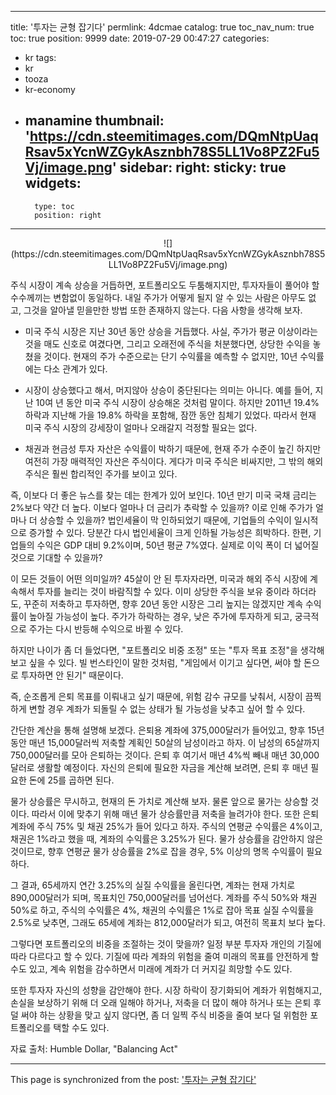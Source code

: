
---
title: '투자는 균형 잡기다'
permlink: 4dcmae
catalog: true
toc_nav_num: true
toc: true
position: 9999
date: 2019-07-29 00:47:27
categories:
- kr
tags:
- kr
- tooza
- kr-economy
- manamine
thumbnail: 'https://cdn.steemitimages.com/DQmNtpUaqRsav5xYcnWZGykAsznbh78S5LL1Vo8PZ2Fu5Vj/image.png'
sidebar:
    right:
        sticky: true
widgets:
    -
        type: toc
        position: right
---


<center>
![](https://cdn.steemitimages.com/DQmNtpUaqRsav5xYcnWZGykAsznbh78S5LL1Vo8PZ2Fu5Vj/image.png)
</center>

주식 시장이 계속 상승을 거듭하면, 포트폴리오도 두툼해지지만, 투자자들이 풀어야 할 수수께끼는 변함없이 동일하다. 내일 주가가 어떻게 될지 알 수 있는 사람은 아무도 없고, 그것을 알아낼 믿을만한 방법 또한 존재하지 않는다. 다음 사항을 생각해 보자.​

- 미국 주식 시장은 지난 30년 동안 상승을 거듭했다. 사실, 주가가 평균 이상이라는 것을 매도 신호로 여겼다면, 그리고 오래전에 주식을 처분했다면, 상당한 수익을 놓쳤을 것이다. 현재의 주가 수준으로는 단기 수익률을 예측할 수 없지만, 10년 수익률에는 다소 관계가 있다.​

- 시장이 상승했다고 해서, 머지않아 상승이 중단된다는 의미는 아니다. 예를 들어, 지난 10여 년 동안 미국 주식 시장이 상승해온 것처럼 말이다. 하지만 2011년 19.4% 하락과 지난해 가을 19.8% 하락을 포함해, 잠깐 동안 침체기 있었다. 따라서 현재 미국 주식 시장의 강세장이 얼마나 오래갈지 걱정할 필요는 없다.​

- 채권과 현금성 투자 자산은 수익률이 박하기 때문에, 현재 주가 수준이 높긴 하지만 여전히 가장 매력적인 자산은 주식이다. 게다가 미국 주식은 비싸지만, 그 밖의 해외 주식은 훨씬 합리적인 주가를 보이고 있다.​

즉, 이보다 더 좋은 뉴스를 찾는 데는 한계가 있어 보인다. 10년 만기 미국 국채 금리는 2%보다 약간 더 높다. 이보다 얼마나 더 금리가 추락할 수 있을까? 이로 인해 주가가 얼마나 더 상승할 수 있을까? 법인세율이 막 인하되었기 때문에, 기업들의 수익이 일시적으로 증가할 수 있다. 당분간 다시 법인세율이 크게 인하될 가능성은 희박하다. 한편, 기업들의 수익은 GDP 대비 9.2%이며, 50년 평균 7%였다. 실제로 이익 폭이 더 넓어질 것으로 기대할 수 있을까?​

이 모든 것들이 어떤 의미일까? 45살이 안 된 투자자라면, 미국과 해외 주식 시장에 계속해서 투자를 늘리는 것이 바람직할 수 있다. 이미 상당한 주식을 보유 중이라 하더라도, 꾸준히 저축하고 투자하면, 향후 20년 동안 시장은 그리 높지는 않겠지만 계속 수익률이 높아질 가능성이 높다. 주가가 하락하는 경우, 낮은 주가에 투자하게 되고, 궁극적으로 주가는 다시 반등해 수익으로 바뀔 수 있다.​

하지만 나이가 좀 더 들었다면, "포트폴리오 비중 조정" 또는 "투자 목표 조정"을 생각해 보고 싶을 수 있다. 빌 번스타인이 말한 것처럼, "게임에서 이기고 싶다면, 써야 할 돈으로 투자하면 안 된기" 때문이다.​

즉, 순조롭게 은퇴 목표를 이뤄내고 싶기 때문에, 위험 감수 규모를 낮춰서, 시장이 끔찍하게 변할 경우 계좌가 되돌릴 수 없는 상태가 될 가능성을 낮추고 싶어 할 수 있다.​

간단한 계산을 통해 설명해 보겠다. 은퇴용 계좌에 375,000달러가 들어있고, 향후 15년 동안 매년 15,000달러씩 저축할 계획인 50살의 남성이라고 하자. 이 남성의 65살까지 750,000달러를 모아 은퇴하는 것이다. 은퇴 후 여기서 매년 4%씩 빼내 매년 30,000달러로 생활할 예정이다. 자신의 은퇴에 필요한 자금을 계산해 보려면, 은퇴 후 매년 필요한 돈에 25를 곱하면 된다.​

물가 상승률은 무시하고, 현재의 돈 가치로 계산해 보자. 물론 앞으로 물가는 상승할 것이다. 따라서 이에 맞추기 위해 매년 물가 상승률만큼 저축을 늘려가야 한다. 또한 은퇴 계좌에 주식 75% 및 채권 25%가 들어 있다고 하자. 주식의 연평균 수익률은 4%이고, 채권은 1%라고 했을 때, 계좌의 수익률은 3.25%가 된다. 물가 상승률을 감안하지 않은 것이므로, 향후 연평균 물가 상승률을 2%로 잡을 경우, 5% 이상의 명목 수익률이 필요하다.​

그 결과, 65세까지 연간 3.25%의 실질 수익률을 올린다면, 계좌는 현재 가치로 890,000달러가 되며, 목표치인 750,000달러를 넘어선다. 계좌를 주식 50%와 채권 50%로 하고, 주식의 수익률은 4%, 채권의 수익률은 1%로 잡아 목표 실질 수익률을 2.5%로 낮추면, 그래도 65세에 계좌는 812,000달러가 되고, 여전히 목표치 보다 높다.​

그렇다면 포트폴리오의 비중을 조절하는 것이 맞을까? 일정 부분 투자자 개인의 기질에 따라 다르다고 할 수 있다. 기질에 따라 계좌의 위험을 줄여 미래의 목표를 안전하게 할 수도 있고, 계속 위험을 감수하면서 미래에 계좌가 더 커지길 희망할 수도 있다.​

또한 투자자 자신의 성향을 감안해야 한다. 시장 하락이 장기화되어 계좌가 위험해지고, 손실을 보상하기 위해 더 오래 일해야 하거나, 저축을 더 많이 해야 하거나 또는 은퇴 후 덜 써야 하는 상황을 맞고 싶지 않다면, 좀 더 일찍 주식 비중을 줄여 보다 덜 위험한 포트폴리오를 택할 수도 있다.​

자료 출처: Humble Dollar, "Balancing Act"

- - -

This page is synchronized from the post: ['투자는 균형 잡기다'](https://steemit.com/@pius.pius/4dcmae)
